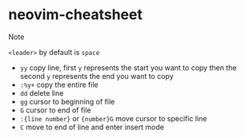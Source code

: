 # neovim-cheatsheet

> [!NOTE]
> `<leader>` by default is `space`

- `yy` copy line, first `y` represents the start you want to copy then the second `y` represents the end you want to copy
- `:%y+` copy the entire file
- `dd` delete line
- `gg` cursor to beginning of file
- `G` cursor to end of file
- `:{line number}` or `{number}G` move cursor to specific line
- `C` move to end of line and enter insert mode
